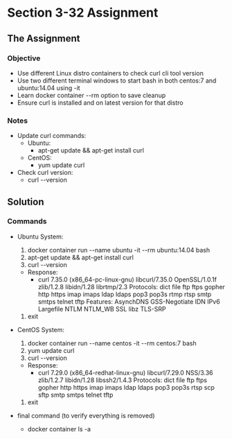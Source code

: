 # Section 3-32 Assignment

## The Assignment

### Objective

- Use different Linux distro containers to check curl cli tool version
- Use two different terminal windows to start bash in both centos:7 and ubuntu:14.04 using -it
- Learn docker container --rm option to save cleanup
- Ensure curl is installed and on latest version for that distro

### Notes

- Update curl commands:
  - Ubuntu:
    - apt-get update && apt-get install curl
  - CentOS:
    - yum update curl
- Check curl version:
  - curl --version

## Solution

### Commands

- Ubuntu System:
  1. docker container run --name ubuntu -it --rm ubuntu:14.04 bash
  1. apt-get update && apt-get install curl
  1. curl --version
    - Response:
      - curl 7.35.0 (x86_64-pc-linux-gnu) libcurl/7.35.0 OpenSSL/1.0.1f zlib/1.2.8 libidn/1.28 librtmp/2.3
      Protocols: dict file ftp ftps gopher http https imap imaps ldap ldaps pop3 pop3s rtmp rtsp smtp smtps telnet tftp 
Features: AsynchDNS GSS-Negotiate IDN IPv6 Largefile NTLM NTLM_WB SSL libz TLS-SRP
  1. exit

- CentOS System:
  1. docker container run --name centos -it --rm centos:7 bash
  1. yum update curl
  1. curl --version
    - Response:
      - curl 7.29.0 (x86_64-redhat-linux-gnu) libcurl/7.29.0 NSS/3.36 zlib/1.2.7 libidn/1.28 libssh2/1.4.3
      Protocols: dict file ftp ftps gopher http https imap imaps ldap ldaps pop3 pop3s rtsp scp sftp smtp smtps telnet tftp 
  1. exit

- final command (to verify everything is removed)
  - docker container ls -a